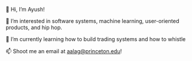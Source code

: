 👋 Hi, I’m Ayush!

👀 I’m interested in software systems, machine learning, user-oriented products, and hip hop.

🌱 I’m currently learning how to build trading systems and how to whistle

📫 Shoot me an email at aalag@princeton.edu!

<!---
ayush-alag/ayush-alag is a ✨ special ✨ repository because its `README.md` (this file) appears on your GitHub profile.
You can click the Preview link to take a look at your changes.
--->
